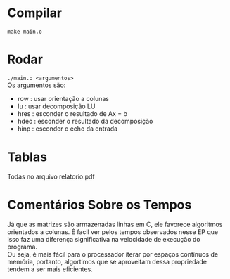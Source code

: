 # Compilar
`make main.o`

# Rodar
`./main.o <argumentos>`  
Os argumentos são:
- row : usar orientação a colunas
- lu : usar decomposição LU
- hres : esconder o resultado de Ax = b
- hdec : esconder o resultado da decomposição
- hinp : esconder o echo da entrada

# Tablas
Todas no arquivo relatorio.pdf

# Comentários Sobre os Tempos
Já que as matrizes são armazenadas linhas em C, ele favorece algoritmos orientados a colunas. É facil ver pelos tempos observados nesse EP que isso faz uma diferença significativa na velocidade de execução do programa.  
Ou seja, é mais fácil para o processador iterar por espaços contínuos de memória, portanto, algortimos que se aproveitam dessa propriedade tendem a ser mais eficientes.
